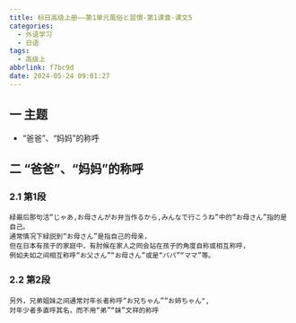 ```yaml
---
title: 标日高级上册——第1单元風俗と習慣-第1课食-课文5
categories:
  - 外语学习
  - 日语
tags:
  - 高级上
abbrlink: f7bc9d
date: 2024-05-24 09:01:27
---
```

## 一 主题

* “爸爸”、“妈妈”的称呼

<!--more-->

## 二  “爸爸”、“妈妈”的称呼

### 2.1 第1段

```
緑最后那句活“じゃあ,お母さんがお弁当作るから,みんなで行こうね”中的“お母さん”指的是自己。
通常情况下緑説到“お母さん”是指自己的母亲，
但在日本有孩子的家庭中，有肘候在家人之囘会站在孩子的角度自称或相互称呼，
例如夫如之间相互称呼“お父さん”“お母さん”或是“パパ”“ママ”等。
```

### 2.2 第2段

```
另外，兄弟姐妹之间通常対年长者称呼“お兄ちゃん”“お姉ちゃん",
対年少者多直呼其名，而不用“弟”“妹”文祥的称呼
```

